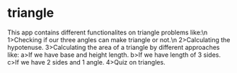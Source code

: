 # triangle
This app contains different functionalites on triangle problems like:\n
1>Checking if our three angles can make triangle or not.\n
2>Calculating the hypotenuse.
3>Calculating the area of a triangle by different approaches like:
   a>If we have base and height length.
   b>If we have length of 3 sides.
   c>If we have 2 sides and 1 angle.
4>Quiz on triangles.
